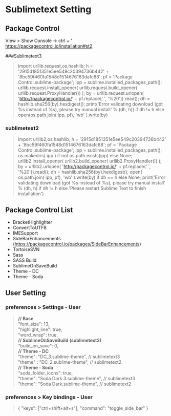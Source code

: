 # Sublimetext Setting

## Package Control
View > Show Console  -> ctrl + '  
https://packagecontrol.io/installation#st2

###Sublimetext3
>import urllib.request,os,hashlib; h = '2915d1851351e5ee549c20394736b442' + '8bc59f460fa1548d1514676163dafc88'; pf = 'Package Control.sublime-package'; ipp = sublime.installed_packages_path(); urllib.request.install_opener( urllib.request.build_opener( urllib.request.ProxyHandler()) ); by = urllib.request.urlopen( 'http://packagecontrol.io/' + pf.replace(' ', '%20')).read(); dh = hashlib.sha256(by).hexdigest(); print('Error validating download (got %s instead of %s), please try manual install' % (dh, h)) if dh != h else open(os.path.join( ipp, pf), 'wb' ).write(by)

### sublimetext2
>import urllib2,os,hashlib; h = '2915d1851351e5ee549c20394736b442' + '8bc59f460fa1548d1514676163dafc88'; pf = 'Package Control.sublime-package'; ipp = sublime.installed_packages_path(); os.makedirs( ipp ) if not os.path.exists(ipp) else None; urllib2.install_opener( urllib2.build_opener( urllib2.ProxyHandler()) ); by = urllib2.urlopen( 'http://packagecontrol.io/' + pf.replace(' ', '%20')).read(); dh = hashlib.sha256(by).hexdigest(); open( os.path.join( ipp, pf), 'wb' ).write(by) if dh == h else None; print('Error validating download (got %s instead of %s), please try manual install' % (dh, h) if dh != h else 'Please restart Sublime Text to finish installation')

## Package Control List

* BracketHighlighter
* ConvertToUTF8
* IMESupport
* SideBarEnhancements   
  (https://packagecontrol.io/packages/SideBarEnhancements)
* TortoiseSVN
* Sass
* SASS Build
* SublimeOnSaveBuild
* Theme - DC
* Theme - Soda

## User Setting
### preferences > Settings - User

>**// Base**  
"font_size": 13,   
"highlight_line": true,  
"word_wrap": true,  
**// SublimeOnSaveBuild (sublimetext2)**  
"build_on_save": 0,   
**// Theme - DC**  
"theme": "DC_3.sublime-theme", // sublimetext3  
"theme" : "DC_2.sublime-theme", // sublimetext2  
**// Theme - Soda**  
"soda_folder_icons": true,  
"theme": "Soda Dark 3.sublime-theme", // sublimetext3  
"theme": "Soda Dark.sublime-theme", // sublimetext2  

### preferences > Key bindings - User

>{ "keys": ["ctrl+shift+alt+s"], "command": "toggle_side_bar" }



